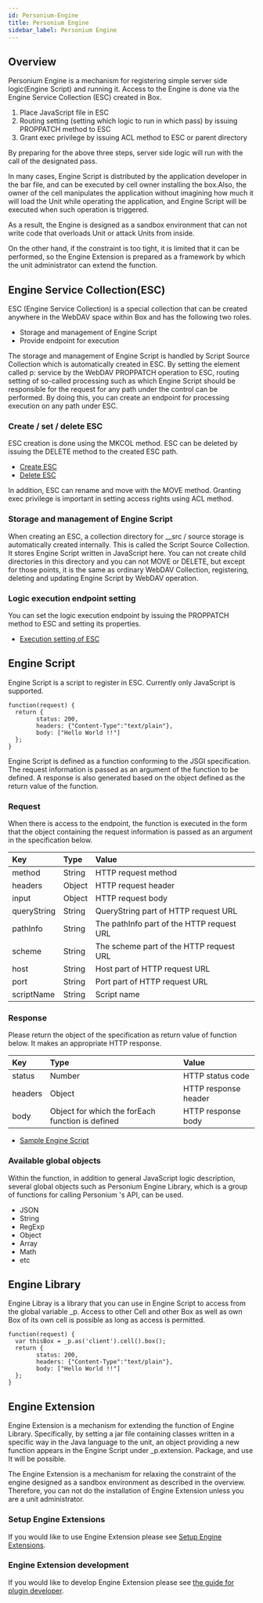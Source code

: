 ```yaml
---
id: Personium-Engine
title: Personium Engine
sidebar_label: Personium Engine
---
```

## Overview

Personium Engine is a mechanism for registering simple server side logic(Engine Script) and running it. Access to the Engine is done via the Engine Service Collection (ESC) created in Box.  

1. Place JavaScript file in ESC
1. Routing setting (setting which logic to run in which pass) by issuing PROPPATCH method to ESC
1. Grant exec privilege by issuing ACL method to ESC or parent directory

By preparing for the above three steps, server side logic will run with the call of the designated pass.  

In many cases, Engine Script is distributed by the application developer in the bar file, and can be executed by cell owner installing the box.Also, the owner of the cell manipulates the application without imagining how much it will load the Unit while operating the application, and Engine Script will be executed when such operation is triggered.  

As a result, the Engine is designed as a sandbox environment that can not write code that overloads Unit or attack Units from inside.  

On the other hand, if the constraint is too tight, it is limited that it can be performed, so the Engine Extension is prepared as a framework by which the unit administrator can extend the function.  

## Engine Service Collection(ESC)
ESC (Engine Service Collection) is a special collection that can be created anywhere in the WebDAV space within Box and has the following two roles.  

* Storage and management of Engine Script
* Provide endpoint for execution

The storage and management of Engine Script is handled by Script Source Collection which is automatically created in ESC. By setting the element called p: service by the WebDAV PROPPATCH operation to ESC, routing setting of so-called processing such as which Engine Script should be responsible for the request for any path under the control can be performed. By doing this, you can create an endpoint for processing execution on any path under ESC.

### Create / set / delete ESC
ESC creation is done using the MKCOL method. ESC can be deleted by issuing the DELETE method to the created ESC path.

* [Create ESC](../apiref/381_Create_Service_Collection_Source.html)
* [Delete ESC](../apiref/383_Delete_Service_Collection_Source.html)

In addition, ESC can rename and move with the MOVE method. Granting exec privilege is important in setting access rights using ACL method.

### Storage and management of Engine Script
When creating an ESC, a collection directory for __src / source storage is automatically created internally. This is called the Script Source Collection. It stores Engine Script written in JavaScript here. You can not create child directories in this directory and you can not MOVE or DELETE, but except for those points, it is the same as ordinary WebDAV Collection, registering, deleting and updating Engine Script by WebDAV operation.

### Logic execution endpoint setting
You can set the logic execution endpoint by issuing the PROPPATCH method to ESC and setting its properties.

* [Execution setting of ESC](../apiref/380_Configure_Service_Collection.html)

## Engine Script
Engine Script is a script to register in ESC. Currently only JavaScript is supported.

```
function(request) {
  return {
        status: 200,
        headers: {"Content-Type":"text/plain"},
        body: ["Hello World !!"]
  };
}
```

Engine Script is defined as a function conforming to the JSGI specification. The request information is passed as an argument of the function to be defined. A response is also generated based on the object defined as the return value of the function.

### Request

When there is access to the endpoint, the function is executed in the form that the object containing the request information is passed as an argument in the specification below.


|Key |Type|Value|
|:--|:--|:--|
|method|String|HTTP request method|
|headers|Object|HTTP request header|
|input|Object|HTTP request body|
|queryString|String|QueryString part of HTTP request URL|
|pathInfo|String|The pathInfo part of the HTTP request URL|
|scheme|String|The scheme part of the HTTP request URL|
|host|String|Host part of HTTP request URL|
|port|String|Port part of HTTP request URL|
|scriptName|String|Script name|


### Response

Please return the object of the specification as return value of function below. It makes an appropriate HTTP response.

|Key|Type|Value|
|:--|:--|:--|
|status|Number|HTTP status code|
|headers|Object|HTTP response header|
|body|Object for which the forEach function is defined|HTTP response body|


* [Sample Engine Script](./671_Engine_Script_Samples.md)


### Available global objects


Within the function, in addition to general JavaScript logic description, several global objects such as Personium Engine Library, which is a group of functions for calling Personium 's API, can be used.  

* JSON
* String
* RegExp
* Object
* Array
* Math
* etc


## Engine Library
Engine Libray is a library that you can use in Engine Script to access from the global variable _p. Access to other Cell and other Box as well as own Box of its own cell is possible as long as access is permitted.


```
function(request) {
  var thisBox = _p.as('client').cell().box();
  return {
        status: 200,
        headers: {"Content-Type":"text/plain"},
        body: ["Hello World !!"]
  };
}
```


## Engine Extension
Engine Extension is a mechanism for extending the function of Engine Library. Specifically, by setting a jar file containing classes written in a specific way in the Java language to the unit, an object providing a new function appears in the Engine Script under _p.extension. Package, and use It will be possible.  

The Engine Extension is a mechanism for relaxing the constraint of the engine designed as a sandbox environment as described in the overview. Therefore, you can not do the installation of Engine Extension unless you are a unit administrator.  


### Setup Engine Extensions

If you would like to use Engine Extension please see [Setup Engine Extensions](../server-operator/setup_engine_extensions.md).

### Engine Extension development

If you would like to develop Engine Extension please see [the guide for plugin developer](../plugin-developer/).
